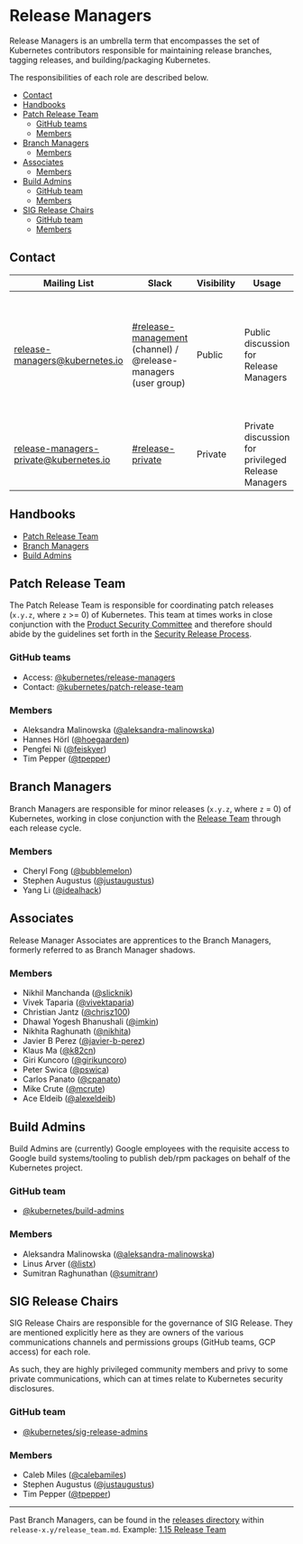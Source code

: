 # Release Managers <!-- omit in toc -->

Release Managers is an umbrella term that encompasses the set of Kubernetes contributors responsible for maintaining release branches, tagging releases, and building/packaging Kubernetes.

The responsibilities of each role are described below.

- [Contact](#contact)
- [Handbooks](#handbooks)
- [Patch Release Team](#patch-release-team)
  - [GitHub teams](#github-teams)
  - [Members](#members)
- [Branch Managers](#branch-managers)
  - [Members](#members-1)
- [Associates](#associates)
  - [Members](#members-2)
- [Build Admins](#build-admins)
  - [GitHub team](#github-team)
  - [Members](#members-3)
- [SIG Release Chairs](#sig-release-chairs)
  - [GitHub team](#github-team-1)
  - [Members](#members-4)

## Contact

| Mailing List | Slack | Visibility | Usage | Membership |
|---|---|---|---|---|
| [release-managers@kubernetes.io](mailto:release-managers@kubernetes.io) | [#release-management](https://kubernetes.slack.com/messages/CJH2GBF7Y) (channel) / @release-managers (user group) | Public | Public discussion for Release Managers | All Release Managers (Patch Release Team, Branch Managers, Associates, Build Admins, SIG Chairs) |
| [release-managers-private@kubernetes.io](mailto:release-managers-private@kubernetes.io)| [#release-private](https://kubernetes.slack.com/messages/GKEA5EL67) | Private | Private discussion for privileged Release Managers | Patch Release Team, Build Admins, SIG Chairs |


## Handbooks

- [Patch Release Team](/release-engineering/role-handbooks/patch-release-team.md)
- [Branch Managers](/release-engineering/role-handbooks/branch-manager.md)
- [Build Admins](/release-engineering/packaging.md)


## Patch Release Team

The Patch Release Team is responsible for coordinating patch releases (`x.y.z`, where `z` >= 0) of Kubernetes. This team at times works in close conjunction with the [Product Security Committee](https://git.k8s.io/community/committee-product-security/README.md) and therefore should abide by the guidelines set forth in the [Security Release Process](https://git.k8s.io/security/security-release-process.md). 

### GitHub teams
- Access: [@kubernetes/release-managers](https://github.com/orgs/kubernetes/teams/release-managers)
- Contact: [@kubernetes/patch-release-team](https://github.com/orgs/kubernetes/teams/patch-release-team)

### Members
- Aleksandra Malinowska ([@aleksandra-malinowska](https://github.com/aleksandra-malinowska))
- Hannes Hörl ([@hoegaarden](https://github.com/hoegaarden))
- Pengfei Ni ([@feiskyer](https://github.com/feiskyer))
- Tim Pepper ([@tpepper](https://github.com/tpepper))


## Branch Managers

Branch Managers are responsible for minor releases (`x.y.z`, where `z` = 0) of Kubernetes, working in close conjunction with the [Release Team](/release-team/README.md) through each release cycle.

### Members
- Cheryl Fong ([@bubblemelon](https://github.com/bubblemelon))
- Stephen Augustus ([@justaugustus](https://github.com/justaugustus))
- Yang Li ([@idealhack](https://github.com/idealhack))


## Associates

Release Manager Associates are apprentices to the Branch Managers, formerly referred to as Branch Manager shadows.

### Members
- Nikhil Manchanda ([@slicknik](https://github.com/slicknik))
- Vivek Taparia ([@vivektaparia](https://github.com/vivektaparia))
- Christian Jantz ([@chrisz100](https://github.com/chrisz100))
- Dhawal Yogesh Bhanushali ([@imkin](https://github.com/imkin))
- Nikhita Raghunath ([@nikhita](https://github.com/nikhita))
- Javier B Perez ([@javier-b-perez](https://github.com/javier-b-perez))
- Klaus Ma ([@k82cn](https://github.com/k82cn))
- Giri Kuncoro ([@girikuncoro](https://github.com/girikuncoro))
- Peter Swica ([@pswica](https://github.com/pswica))
- Carlos Panato ([@cpanato](https://github.com/cpanato))
- Mike Crute ([@mcrute](https://github.com/mcrute))
- Ace Eldeib ([@alexeldeib](https://github.com/alexeldeib))


## Build Admins

Build Admins are (currently) Google employees with the requisite access to Google build systems/tooling to publish deb/rpm packages on behalf of the Kubernetes project.

### GitHub team
- [@kubernetes/build-admins](https://github.com/orgs/kubernetes/teams/build-admins)

### Members
- Aleksandra Malinowska ([@aleksandra-malinowska](https://github.com/aleksandra-malinowska))
- Linus Arver ([@listx](https://github.com/listx))
- Sumitran Raghunathan ([@sumitranr](https://github.com/sumitranr))


## SIG Release Chairs

SIG Release Chairs are responsible for the governance of SIG Release. They are mentioned explicitly here as they are owners of the various communications channels and permissions groups (GitHub teams, GCP access) for each role.

As such, they are highly privileged community members and privy to some private communications, which can at times relate to Kubernetes security disclosures.

### GitHub team
- [@kubernetes/sig-release-admins](https://github.com/orgs/kubernetes/teams/sig-release-admins)

### Members
- Caleb Miles ([@calebamiles](https://github.com/calebamiles))
- Stephen Augustus ([@justaugustus](https://github.com/justaugustus))
- Tim Pepper ([@tpepper](https://github.com/tpepper))


---

Past Branch Managers, can be found in the [releases directory](/releases) within `release-x.y/release_team.md`.
Example: [1.15 Release Team](/releases/release-1.15/release_team.md)
